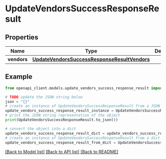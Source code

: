 # UpdateVendorsSuccessResponseResult


## Properties

Name | Type | Description | Notes
------------ | ------------- | ------------- | -------------
**vendors** | [**UpdateVendorsSuccessResponseResultVendors**](UpdateVendorsSuccessResponseResultVendors.md) |  | [optional] 

## Example

```python
from openapi_client.models.update_vendors_success_response_result import UpdateVendorsSuccessResponseResult

# TODO update the JSON string below
json = "{}"
# create an instance of UpdateVendorsSuccessResponseResult from a JSON string
update_vendors_success_response_result_instance = UpdateVendorsSuccessResponseResult.from_json(json)
# print the JSON string representation of the object
print(UpdateVendorsSuccessResponseResult.to_json())

# convert the object into a dict
update_vendors_success_response_result_dict = update_vendors_success_response_result_instance.to_dict()
# create an instance of UpdateVendorsSuccessResponseResult from a dict
update_vendors_success_response_result_from_dict = UpdateVendorsSuccessResponseResult.from_dict(update_vendors_success_response_result_dict)
```
[[Back to Model list]](../README.md#documentation-for-models) [[Back to API list]](../README.md#documentation-for-api-endpoints) [[Back to README]](../README.md)


